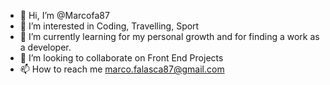 - 👋 Hi, I’m @Marcofa87
- 👀 I’m interested in Coding, Travelling, Sport
- 🌱 I’m currently learning for my personal growth and for finding a work as a developer.
- 💞️ I’m looking to collaborate on Front End Projects
- 📫 How to reach me marco.falasca87@gmail.com

<!---
Marcofa87/Marcofa87 is a ✨ special ✨ repository because its `README.md` (this file) appears on your GitHub profile.
You can click the Preview link to take a look at your changes.
--->
